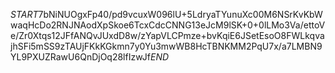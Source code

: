 $START$7bNiNUOgxFp40/pd9vcuxW096lU+5LdryaTYunuXc00M6NSrKvKbWwaqHcDo2RNJNAodXpSkoe6TcxCdcCNNG13eJcM9lSK+0+0lLMo3Va/ettoVe/Zr0Xtqs12JFfANQvJUxdD8w/zYapVLCPmze+bvKqiE6JSetEsoO8FWLkqvajhSFi5mSS9zTAUjFKkKGkmn7y0Yu3mwWB8HcTBNKMM2PqU7x/a7LMBN9YL9PXUZRawU6QnDjOq28lfIzwJf$END$